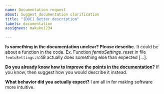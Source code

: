 ```yaml
---
name: Documentation request
about: Suggest documentation clarification
title: "[DOC] Better description"
labels: documentation
assignees: makuke1234

---
```


**Is something in the documentation unclear? Please describe.**
It could be about a function in the code. Ex. Function *femtoSettings_reset* in file `femtoSettings.h`:48 actually does something else than expected [...].

**Do you already know how to improve the points in the documentation?**
If you know, then suggest how you would describe it instead.

**What behavior did you actually expect?**
I am all in for making software more intuitive.
